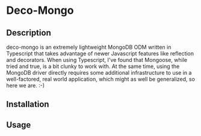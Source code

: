 # Deco-Mongo

## Description

deco-mongo is an extremely lightweight MongoDB ODM written in Typescript that takes advantage of newer Javascript features like reflection and decorators.  When using Typescript, I've found that Mongoose, while tried and true, is a bit clunky to work with.  At the same time, using the MongoDB driver directly requires some additional infrastructure to use in a well-factored, real world application, which might as well be generalized, so here we are. :-)

## Installation


## Usage

